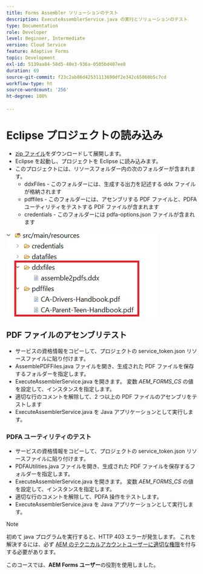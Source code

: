 ```yaml
---
title: Forms Assembler ソリューションのテスト
description: ExecuteAssemblerService.java の実行とソリューションのテスト
type: Documentation
role: Developer
level: Beginner, Intermediate
version: Cloud Service
feature: Adaptive Forms
topic: Development
exl-id: 5139aa84-58d5-40e3-936a-0505bd407ee8
duration: 69
source-git-commit: f23c2ab86d42531113690df2e342c65060b5c7cd
workflow-type: ht
source-wordcount: '256'
ht-degree: 100%

---
```


# Eclipse プロジェクトの読み込み

* [zip ファイル](./assets/pdf-manipulation.zip)をダウンロードして展開します。
* Eclipse を起動し、プロジェクトを Eclipse に読み込みます。
* このプロジェクトには、リソースフォルダー内の次のフォルダーが含まれます。
   * ddxFiles - このフォルダーには、生成する出力を記述する ddx ファイルが格納されます
   * pdffiles - このフォルダーには、アセンブリする PDF ファイルと、PDFA ユーティリティをテストする PDF ファイルが含まれます
   * credentials - このフォルダーには pdfa-options.json ファイルが含まれます

![resources-file](./assets/resources.png)

## PDF ファイルのアセンブリテスト

* サービスの資格情報をコピーして、プロジェクトの service_token.json リソースファイルに貼り付けます。
* AssemblePDFFiles.java ファイルを開き、生成された PDF ファイルを保存するフォルダーを指定します。
* ExecuteAssemblerService.java を開きます。 変数 _AEM_FORMS_CS_ の値を設定して、インスタンスを指定します。
* 適切な行のコメントを解除して、2 つ以上の PDF ファイルのアセンブリをテストします
* ExecuteAssemblerService.java を Java アプリケーションとして実行します。

### PDFA ユーティリティのテスト

* サービスの資格情報をコピーして、プロジェクトの service_token.json リソースファイルに貼り付けます。
* PDFAUtilities.java ファイルを開き、生成された PDF ファイルを保存するフォルダーを指定します。
* ExecuteAssemblerService.java を開きます。 変数 _AEM_FORMS_CS_ の値を設定して、インスタンスを指定します。
* 適切な行のコメントを解除して、PDFA 操作をテストします。
* ExecuteAssemblerService.java を Java アプリケーションとして実行します。



>[!NOTE]
> 初めて java プログラムを実行すると、HTTP 403 エラーが発生します。 これを解決するには、必ず [AEM のテクニカルアカウントユーザーに適切な権限](https://experienceleague.adobe.com/docs/experience-manager-learn/getting-started-with-aem-headless/authentication/service-credentials.html?lang=ja#configure-access-in-aem)を付与する必要があります。

このコースでは、**AEM Forms ユーザー**&#x200B;の役割を使用しました。
